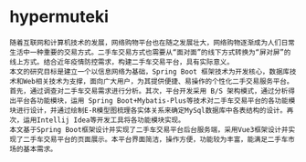 # hypermuteki
    随着互联网和计算机技术的发展，网络购物平台也在随之发展壮大，网络购物逐渐成为人们日常生活中一种重要的交易方式。二手车交易方式也需要从“面对面”的线下方式转换为“屏对屏”的线上方式。结合近年疫情防控需求，构建二手车交易平台，具有实际意义。 
    本文的研究目标是建立一个以信息网络为基础，Spring Boot 框架技术为开发核心，数据库技术和Web相关技术为支撑，面向广大用户，为其提供便捷、易操作的个性化二手交易服务平台。首先，通过调查对二手车交易需求进行分析。其次，平台开发采用 B/S 架构模式，通过分析得出平台各功能模块，运用 Spring Boot+Mybatis-Plus等技术对二手车交易平台的各功能模块进行设计，并通过绘制E-R模型图梳理各实体关系来确定MySql数据库中各表结构的设计。再次，运用Intellij Idea等开发工具将各功能模块实现。 
    本文基于Spring Boot框架设计并实现了二手车交易平台后台服务端，采用Vue3框架设计并实现了二手车交易平台的页面展示。本平台界面简洁，操作方便，功能较为丰富，能满足二手车市场的基本需求。
